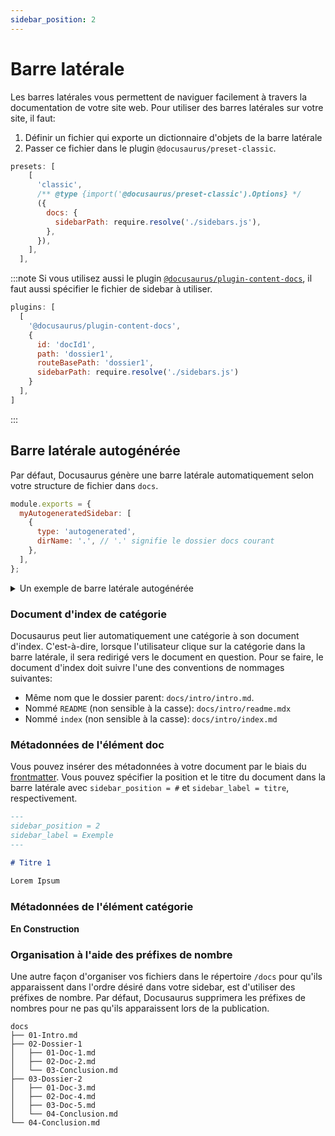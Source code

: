 ```yaml
---
sidebar_position: 2
---
```


# Barre latérale

Les barres latérales vous permettent de naviguer facilement à travers la documentation de votre site web. Pour utiliser des barres latérales sur votre site, il faut:

1. Définir un fichier qui exporte un dictionnaire d'objets de la barre latérale
2. Passer ce fichier dans le plugin `@docusaurus/preset-classic`.

```js title="docusaurus.config.js"
presets: [
    [
      'classic',
      /** @type {import('@docusaurus/preset-classic').Options} */
      ({
        docs: {
          sidebarPath: require.resolve('./sidebars.js'),
        },
      }),
    ],
  ],
```
:::note
Si vous utilisez aussi le plugin [`@docusaurus/plugin-content-docs`](./docs-plugins.md), il faut aussi spécifier le fichier de sidebar à utiliser.
```js title="docusaurus.config.js"
plugins: [
  [
    '@docusaurus/plugin-content-docs',
    {
      id: 'docId1',
      path: 'dossier1',
      routeBasePath: 'dossier1',
      sidebarPath: require.resolve('./sidebars.js')
    }
  ],
]
```
:::

## Barre latérale autogénérée

Par défaut, Docusaurus génère une barre latérale automatiquement selon votre structure de fichier dans `docs`.

```js title="sidebars.js"
module.exports = {
  myAutogeneratedSidebar: [
    {
      type: 'autogenerated',
      dirName: '.', // '.' signifie le dossier docs courant
    },
  ],
};
```
<details>
<summary>Un exemple de barre latérale autogénérée</summary>
Considérez la structure de fichier suivante:

```bash
docs
├── dossier1
│   └── doc1-1.md
│   └── doc1-2.md
├── dossier2
│   └── doc2-2.md
├── dossier3
│   └── doc3-1.md
│   └── doc3-2.md
│   └── doc3-3.md
```

Une barre latérale générée automatiquement selon la structure de fichiers ci-dessus aura l'air de ceci: 

```mdx-code-block
import useBaseUrl from '@docusaurus/useBaseUrl';
import ThemedImage from '@theme/ThemedImage';

<ThemedImage
  alt="Docusaurus themed image"
  sources={{
    light: useBaseUrl('/img/arborescence_light.png#center'),
    dark: useBaseUrl('/img/arborescence_dark.png#center'),
  }}
/>
```

</details>

### Document d'index de catégorie

Docusaurus peut lier automatiquement une catégorie à son document d'index. C'est-à-dire, lorsque l'utilisateur clique sur la catégorie dans la barre latérale, il sera redirigé vers le document en question. Pour se faire, le document d'index doit suivre l'une des conventions de nommages suivantes: 
- Même nom que le dossier parent: `docs/intro/intro.md`.
- Nommé `README` (non sensible à la casse): `docs/intro/readme.mdx`
- Nommé `index` (non sensible à la casse): `docs/intro/index.md`

### Métadonnées de l'élément doc

Vous pouvez insérer des métadonnées à votre document par le biais du [frontmatter](./fonctions-md/frontmatter.md). Vous pouvez spécifier la position et le titre du document dans la barre latérale avec `sidebar_position = #` et `sidebar_label = titre`, respectivement.

```md title="exemple.md"
---
sidebar_position = 2
sidebar_label = Exemple
---

# Titre 1
 
Lorem Ipsum
```

### Métadonnées de l'élément catégorie

**En Construction**

### Organisation à l'aide des préfixes de nombre

Une autre façon d'organiser vos fichiers dans le répertoire `/docs` pour qu'ils apparaissent dans l'ordre désiré dans votre sidebar, est d'utiliser des préfixes de nombre. Par défaut, Docusaurus supprimera les préfixes de nombres pour ne pas qu'ils apparaissent lors de la publication.

```
docs
├── 01-Intro.md
├── 02-Dossier-1
│   ├── 01-Doc-1.md
│   ├── 02-Doc-2.md
│   └── 03-Conclusion.md
├── 03-Dossier-2
│   ├── 01-Doc-3.md
│   ├── 02-Doc-4.md
│   ├── 03-Doc-5.md
│   └── 04-Conclusion.md
└── 04-Conclusion.md
```